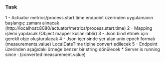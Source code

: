 ### Task

1 - Actuator metrics/process.start.time endpoint üzerinden uygulamanın başlangıç zamanı alınacak (http://localhost:8080/actuator/metrics/process.start.time)
2 - Mapping işlemi yapılacak (Object mapper kullanılablir)
3 - Json bind etmek için gerekli obje oluşturulacak
4 - Json içerisinde yer alan unix epoch formatı (measurements.value) LocalDateTime tipine convert edilecek
5 - Endpoint üzerinden aşağıdaki örneğe benzer bir string dönülecek
    * Server is running since : (converted measurement.value)




